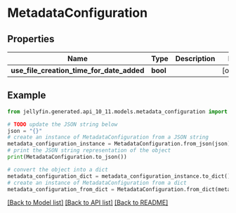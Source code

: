 # MetadataConfiguration


## Properties

Name | Type | Description | Notes
------------ | ------------- | ------------- | -------------
**use_file_creation_time_for_date_added** | **bool** |  | [optional] 

## Example

```python
from jellyfin.generated.api_10_11.models.metadata_configuration import MetadataConfiguration

# TODO update the JSON string below
json = "{}"
# create an instance of MetadataConfiguration from a JSON string
metadata_configuration_instance = MetadataConfiguration.from_json(json)
# print the JSON string representation of the object
print(MetadataConfiguration.to_json())

# convert the object into a dict
metadata_configuration_dict = metadata_configuration_instance.to_dict()
# create an instance of MetadataConfiguration from a dict
metadata_configuration_from_dict = MetadataConfiguration.from_dict(metadata_configuration_dict)
```
[[Back to Model list]](README.md#documentation-for-models) [[Back to API list]](README.md#documentation-for-api-endpoints) [[Back to README]](README.md)



